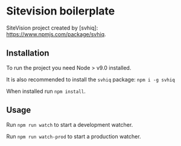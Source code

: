 # Sitevision boilerplate
SiteVision project created by [svhiq]: https://www.npmjs.com/package/svhiq.

## Installation
To run the project you need Node > v9.0 installed. 

It is also recommended to install the `svhiq` package: `npm i -g svhiq`

When installed run `npm install`.

## Usage
Run `npm run watch` to start a development watcher.

Run `npm run watch-prod` to start a production watcher.